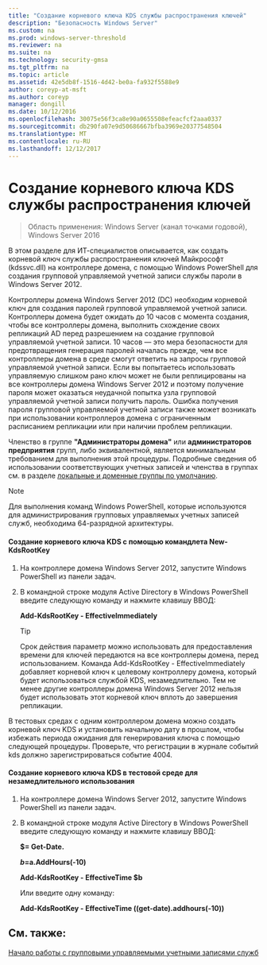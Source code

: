 ```yaml
---
title: "Создание корневого ключа KDS службы распространения ключей"
description: "Безопасность Windows Server"
ms.custom: na
ms.prod: windows-server-threshold
ms.reviewer: na
ms.suite: na
ms.technology: security-gmsa
ms.tgt_pltfrm: na
ms.topic: article
ms.assetid: 42e5db8f-1516-4d42-be0a-fa932f5588e9
author: coreyp-at-msft
ms.author: coreyp
manager: dongill
ms.date: 10/12/2016
ms.openlocfilehash: 30075e56f3ca8e90a0655508efeacfcf2aaa0337
ms.sourcegitcommit: db290fa07e9d50686667bfba3969e20377548504
ms.translationtype: MT
ms.contentlocale: ru-RU
ms.lasthandoff: 12/12/2017
---
```

# <a name="create-the-key-distribution-services-kds-root-key"></a>Создание корневого ключа KDS службы распространения ключей

>Область применения: Windows Server (канал точками годовой), Windows Server 2016

В этом разделе для ИТ-специалистов описывается, как создать корневой ключ службы распространения ключей Майкрософт (kdssvc.dll) на контроллере домена, с помощью Windows PowerShell для создания групповой управляемой учетной записи службы пароли в Windows Server 2012.

 Контроллеры домена Windows Server 2012 (DC) необходим корневой ключ для создания паролей групповой управляемой учетной записи. Контроллеры домена будет ожидать до 10 часов с момента создания, чтобы все контроллеры домена, выполнить схождение своих репликаций AD перед разрешением на создание групповой управляемой учетной записи. 10 часов — это мера безопасности для предотвращения генерация паролей началась прежде, чем все контроллеры домена в среде смогут ответить на запросы групповой управляемой учетной записи.  Если вы попытаетесь использовать управляемую слишком рано ключ может не были реплицированы на все контроллеры домена Windows Server 2012 и поэтому получение пароля может оказаться неудачной попытка узла групповой управляемой учетной записи получить пароль. Ошибка получения пароля групповой управляемой учетной записи также может возникать при использовании контроллеров домена с ограниченным расписанием репликации или при наличии проблем репликации.

Членство в группе **"Администраторы домена"** или **администраторов предприятия** групп, либо эквивалентной, является минимальным требованием для выполнения этой процедуры. Подробные сведения об использовании соответствующих учетных записей и членства в группах см. в разделе [локальные и доменные группы по умолчанию](https://technet.microsoft.com/library/dd728026(WS.10).aspx).

> [!NOTE]
> Для выполнения команд Windows PowerShell, которые используются для администрирования групповых управляемых учетных записей служб, необходима 64-разрядной архитектуры.

#### <a name="to-create-the-kds-root-key-using-the-new-kdsrootkey-cmdlet"></a>Создание корневого ключа KDS с помощью командлета New-KdsRootKey

1.  На контроллере домена Windows Server 2012, запустите Windows PowerShell из панели задач.

2.  В командной строке модуля Active Directory в Windows PowerShell введите следующую команду и нажмите клавишу ВВОД:

    **Add-KdsRootKey - EffectiveImmediately**

    > [!TIP]
    > Срок действия параметр можно использовать для предоставления времени для ключей передаются на все контроллеры домена, перед использованием. Команда Add-KdsRootKey - EffectiveImmediately добавляет корневой ключ к целевому контроллеру домена, который будет использоваться службой KDS, незамедлительно. Тем не менее другие контроллеры домена Windows Server 2012 нельзя будет использовать этот корневой ключ вплоть до завершения репликации.

В тестовых средах с одним контроллером домена можно создать корневой ключ KDS и установить начальную дату в прошлом, чтобы избежать периода ожидания для генерирования ключа с помощью следующей процедуры. Проверьте, что регистрации в журнале событий kds должно зарегистрироваться событие 4004.

#### <a name="to-create-the-kds-root-key-in-a-test-environment-for-immediate-effectiveness"></a>Создание корневого ключа KDS в тестовой среде для незамедлительного использования

1.  На контроллере домена Windows Server 2012, запустите Windows PowerShell из панели задач.

2.  В командной строке модуля Active Directory в Windows PowerShell введите следующую команду и нажмите клавишу ВВОД:

    **$= Get-Date.**

    **$b=$a.AddHours(-10)**

    **Add-KdsRootKey - EffectiveTime $b**

    Или введите одну команду:

    **Add-KdsRootKey - EffectiveTime ((get-date).addhours(-10))**

## <a name="see-also"></a>См. также:
[Начало работы с групповыми управляемыми учетными записями служб](getting-started-with-group-managed-service-accounts.md)



